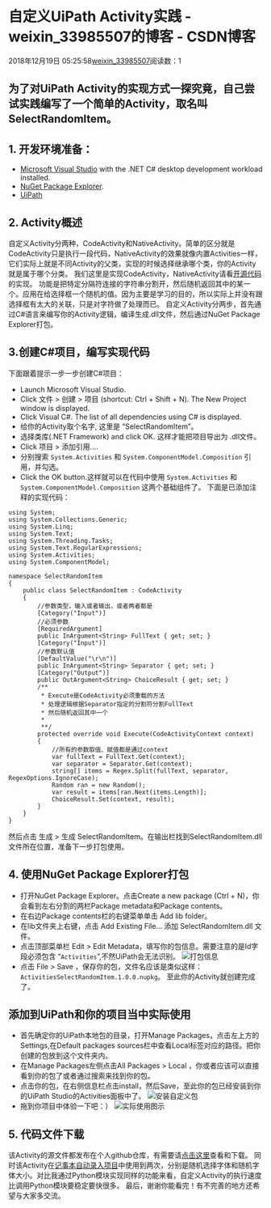 # 自定义UiPath Activity实践 - weixin_33985507的博客 - CSDN博客
2018年12月19日 05:25:58[weixin_33985507](https://me.csdn.net/weixin_33985507)阅读数：1
## 为了对UiPath Activity的实现方式一探究竟，自己尝试实践编写了一个简单的Activity，取名叫SelectRandomItem。
## 1. 开发环境准备：
- [Microsoft Visual Studio](https://www.visualstudio.com/) with the .NET C# desktop development workload installed.
- [NuGet Package Explorer](https://github.com/NuGetPackageExplorer/NuGetPackageExplorer/releases).
- [UiPath](https://www.uipath.com/)
## 2. Activity概述
自定义Activity分两种，CodeActivity和NativeActivity。简单的区分就是CodeActivity只是执行一段代码，NativeActivity的效果就像内置Activities一样，它们实际上就是不同Activity的父类，实现的时候选择继承哪个类，你的Activity就是属于哪个分类。
我们这里是实现CodeActivity，NativeActivity请看[开源代码](https://github.com/UiPath/Community.Activities)的实现。
功能是把特定分隔符连接的字符串分割开，然后随机返回其中的某一个。应用在给选择框一个随机的值。因为主要是学习的目的，所以实际上并没有跟选择框有太大的关联，只是对字符做了处理而已。
自定义Activity分两步，首先通过C#语言来编写你的Activity逻辑，编译生成.dll文件，然后通过NuGet Package Explorer打包。
## 3.创建C#项目，编写实现代码
下面跟着提示一步一步创建C#项目：
- Launch Microsoft Visual Studio.
- Click 文件 > 创建 > 项目 (shortcut: Ctrl + Shift + N). The New Project window is displayed.
- Click Visual C#. The list of all dependencies using C# is displayed.
- 给你的Activity取个名字, 这里是 “SelectRandomItem”。
- 选择类库(.NET Framework) and click OK. 这样才能把项目导出为 .dll文件。
- Click 项目 > 添加引用….
- 分别搜索 `System.Activities` 和 `System.ComponentModel.Composition` 引用，并勾选。
- Click the OK button.这样就可以在代码中使用 `System.Activities` 和 `System.ComponentModel.Composition` 这两个基础组件了。
下面是已添加注释的实现代码：
```
using System;
using System.Collections.Generic;
using System.Linq;
using System.Text;
using System.Threading.Tasks;
using System.Text.RegularExpressions;
using System.Activities;
using System.ComponentModel;
    
namespace SelectRandomItem
{
    public class SelectRandomItem : CodeActivity
    {
        //参数类型，输入或者输出，或者两者都是
        [Category("Input")]
        //必须参数
        [RequiredArgument]
        public InArgument<String> FullText { get; set; }
        [Category("Input")]
        //参数默认值
        [DefaultValue("\r\n")]
        public InArgument<String> Separator { get; set; }
        [Category("Output")]
        public OutArgument<String> ChoiceResult { get; set; }
        /**
         * Execute是CodeActivity必须重载的方法
         * 处理逻辑根据Separator指定的分割符分割FullText
         * 然后随机返回其中一个
         * 
         **/
        protected override void Execute(CodeActivityContext context)
        {
            //所有的参数取值、赋值都是通过context
            var fullText = FullText.Get(context);
            var separator = Separator.Get(context);
            string[] items = Regex.Split(fullText, separator, RegexOptions.IgnoreCase);
            Random ran = new Random();
            var result = items[ran.Next(items.Length)];
            ChoiceResult.Set(context, result);
        }
    }
}
```
然后点击 生成 > 生成 SelectRandomItem。在输出栏找到SelectRandomItem.dll文件所在位置，准备下一步打包使用。
## 4. 使用NuGet Package Explorer打包
- 打开NuGet Package Explorer。点击Create a new package (Ctrl + N)，你会看到左右分割的两栏Package metadata和Package contents。
- 在右边Package contents栏的右键菜单单击 Add lib folder。
- 在lib文件夹上右键，点击 Add Existing File… 添加 SelectRandomItem.dll 文件。
- 点击顶部菜单栏 Edit > Edit Metadata，填写你的包信息。需要注意的是Id字段必须包含 “`Activities`”,不然UiPath会无法识别。
![打包信息](https://image-static.segmentfault.com/337/635/3376358425-5c1a360b52c18_articlex)
- 点击 File > Save ，保存你的包，文件名应该是类似这样：`ActivitiesSelectRandomItem.1.0.0.nupkg`。
至此你的Activity就创建完成了。
## 添加到UiPath和你的项目当中实际使用
- 首先确定你的UiPath本地包的目录，打开Manage Packages，点击左上方的Settings,在Default packages sources栏中查看Local标签对应的路径。把你创建的包放到这个文件夹内。
- 在Manage Packages左侧点击All Packages > Local ，你或者应该可以直接看到你的包了或者通过搜索来找到你的包。
- 点击你的包，在右侧信息栏点击install，然后Save，至此你的包已经安装到你的UiPath Studio的Activities面板中了。
![安装自定义包](https://image-static.segmentfault.com/734/307/734307825-5c1a3a327a896_articlex)
- 拖到你项目中体验一下吧：）
![实际使用图示](https://image-static.segmentfault.com/208/034/2080343521-5c1a3b0c58b15_articlex)
## 5. 代码文件下载
该Activity的源文件都发布在个人github仓库，有需要请[点击这里](https://github.com/ilinxiao/rpa_test)查看和下载。
同时该Activity在[记事本自动录入项目](https://github.com/ilinxiao/rpa_test/tree/master/NotepadControl)中使用到两次，分别是随机选择字体和随机字体大小。对比我通过Python模块实现同样的功能来看，自定义Activity的执行速度比调用Python模块要稳定要快很多。
最后，谢谢你能看完！有不完善的地方还希望与大家多交流。
